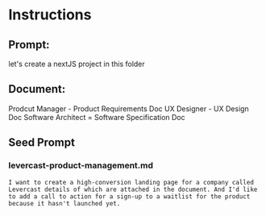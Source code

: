 # Instructions

## Prompt:
 let's create a nextJS project in this folder

## Document:
Prodcut Manager - Product Requirements Doc
UX Designer - UX Design Doc
Software Architect = Software Specification Doc

## Seed Prompt

### levercast-product-management.md
```I want to create a high-conversion landing page for a company called Levercast details of which are attached in the document. And I'd like to add a call to action for a sign-up to a waitlist for the product because it hasn't launched yet.```

